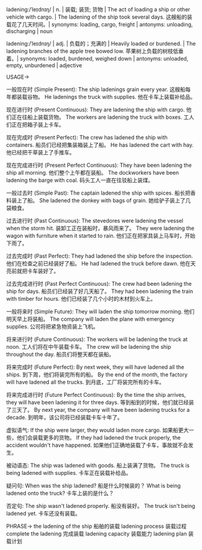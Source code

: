ladening:/ˈleɪdnɪŋ/ | n. | 装载; 装货; 货物 | The act of loading a ship or other vehicle with cargo. | The ladening of the ship took several days.  这艘船的装载花了几天时间。| synonyms: loading, cargo, freight | antonyms: unloading, discharging | noun

ladening:/ˈleɪdnɪŋ/ | adj. | 负载的；充满的 | Heavily loaded or burdened. | The ladening branches of the apple tree bowed low.  苹果树上负载的树枝低垂着。| synonyms: loaded, burdened, weighed down | antonyms: unloaded, empty, unburdened | adjective


USAGE->

一般现在时 (Simple Present):
The ship ladenings grain every year. 这艘船每年都装载谷物。
He ladenings the truck with supplies. 他在卡车上装载补给品。

现在进行时 (Present Continuous):
They are ladening the ship with cargo. 他们正在往船上装载货物。
The workers are ladening the truck with boxes. 工人们正在把箱子装上卡车。

现在完成时 (Present Perfect):
The crew has ladened the ship with containers. 船员们已经把集装箱装上了船。
He has ladened the cart with hay. 他已经把干草装上了手推车。

现在完成进行时 (Present Perfect Continuous):
They have been ladening the ship all morning. 他们整个上午都在装船。
The dockworkers have been ladening the barge with coal. 码头工人一直在往驳船上装煤。

一般过去时 (Simple Past):
The captain ladened the ship with spices. 船长把香料装上了船。
She ladened the donkey with bags of grain. 她给驴子装上了几袋粮食。

过去进行时 (Past Continuous):
The stevedores were ladening the vessel when the storm hit.  装卸工正在装船时，暴风雨来了。
They were ladening the wagon with furniture when it started to rain. 他们正在把家具装上马车时，开始下雨了。

过去完成时 (Past Perfect):
They had ladened the ship before the inspection. 他们在检查之前已经装好了船。
He had ladened the truck before dawn. 他在天亮前就把卡车装好了。

过去完成进行时 (Past Perfect Continuous):
The crew had been ladening the ship for days. 船员们已经装了好几天船了。
They had been ladening the train with timber for hours. 他们已经装了几个小时的木材到火车上。


一般将来时 (Simple Future):
They will laden the ship tomorrow morning. 他们明天早上将装船。
The company will laden the plane with emergency supplies. 公司将把紧急物资装上飞机。

将来进行时 (Future Continuous):
The workers will be ladening the truck at noon. 工人们将在中午装载卡车。
The crew will be ladening the ship throughout the day. 船员们将整天都在装船。

将来完成时 (Future Perfect):
By next week, they will have ladened all the ships. 到下周，他们将装完所有的船。
By the end of the month, the factory will have ladened all the trucks. 到月底，工厂将装完所有的卡车。

将来完成进行时 (Future Perfect Continuous):
By the time the ship arrives, they will have been ladening it for three days.  等到船到的时候，他们就已经装了三天了。
By next year, the company will have been ladening trucks for a decade. 到明年，该公司将已经装载卡车十年了。


虚拟语气:
If the ship were larger, they would laden more cargo. 如果船更大一些，他们会装载更多的货物。
If they had ladened the truck properly, the accident wouldn't have happened. 如果他们正确地装载了卡车，事故就不会发生。

被动语态:
The ship was ladened with goods. 船上装满了货物。
The truck is being ladened with supplies. 卡车正在装载补给品。

疑问句:
When was the ship ladened?  船是什么时候装的？
What is being ladened onto the truck?  卡车上装的是什么？

否定句:
The ship wasn't ladened properly. 船没有装好。
The truck isn't being ladened yet. 卡车还没有装载。


PHRASE->
the ladening of the ship 船舶的装载
ladening process 装载过程
complete the ladening 完成装载
ladening capacity 装载能力
ladening plan 装载计划
